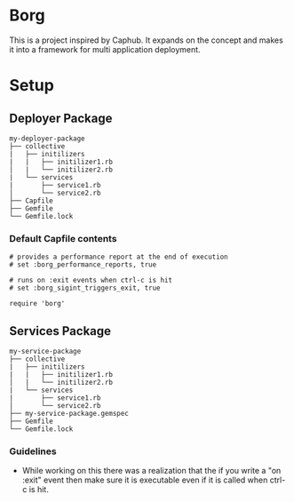 # Borg
This is a project inspired by Caphub. It expands on the concept and makes it into a framework for multi application
deployment.

# Setup
## Deployer Package
```
my-deployer-package
├── collective
|   ├── initilizers
|   |   ├── initilizer1.rb
│   |   └── initilizer2.rb
|   └── services
|       ├── service1.rb
│       └── service2.rb
├── Capfile
├── Gemfile
└── Gemfile.lock
```

### Default Capfile contents
```
# provides a performance report at the end of execution
# set :borg_performance_reports, true

# runs on :exit events when ctrl-c is hit
# set :borg_sigint_triggers_exit, true

require 'borg'
```

## Services Package
```
my-service-package
├── collective
|   ├── initilizers
|   |   ├── initilizer1.rb
│   |   └── initilizer2.rb
|   └── services
|       ├── service1.rb
│       └── service2.rb
├── my-service-package.gemspec
├── Gemfile
└── Gemfile.lock
```

### Guidelines
* While working on this there was a realization that the if you write a "on :exit" event then make sure it is executable
even if it is called when ctrl-c is hit.

